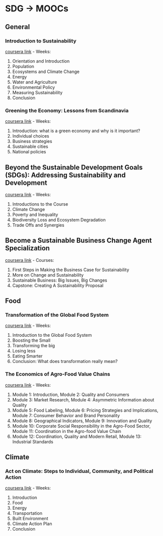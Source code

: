 # SDG -> MOOCs

## General
### Introduction to Sustainability
[coursera link](https://www.coursera.org/learn/sustainability) - Weeks:
1. Orientation and Introduction
2. Population
3. Ecosystems and Climate Change
4. Energy
5. Water and Agriculture
6. Environmental Policy
7. Measuring Sustainability
8. Conclusion

### Greening the Economy: Lessons from Scandinavia
[coursera link](https://www.coursera.org/learn/greening-the-economy) - Weeks:
1. Introduction: what is a green economy and why is it important?
2. Individual choices
3. Business strategies
4. Sustainable cities
5. National policies

## Beyond the Sustainable Development Goals (SDGs): Addressing Sustainability and Development
[coursera link](https://www.coursera.org/learn/beyond-the-sustainable-development-goals-addressing-sustainability-and-development) - Weeks:
1. Introductions to the Course
2. Climate Change
3. Poverty and Inequality
4. Biodiversity Loss and Ecosystem Degradation
5. Trade Offs and Synergies

## Become a Sustainable Business Change Agent Specialization
[coursera link](https://www.coursera.org/specializations/sustainable-business-change-agent) - Courses:
1. First Steps in Making the Business Case for Sustainability
2. More on Change and Sustainability
3. Sustainable Business: Big Issues, Big Changes
4. Capstone: Creating A Sustainability Proposal

## Food
### Transformation of the Global Food System
[coursera link](https://www.coursera.org/learn/transformation-global-food-system) - Weeks:
1. Introduction to the Global Food System
2. Boosting the Small
3. Transforming the big
4. Losing less
5. Eating Smarter
6. Conclusion: What does transformation really mean?

### The Economics of Agro-Food Value Chains
[coursera link](https://www.coursera.org/learn/valuechains) - Weeks:
1. Module 1: Introduction, Module 2: Quality and Consumers
2. Module 3: Market Research, Module 4: Asymmetric Information about Quality
3. Module 5: Food Labeling, Module 6: Pricing Strategies and Implications, Module 7: Consumer Behavior and Brand Personality
4. Module 8: Geographical Indicators, Module 9: Innovation and Quality 
5. Module 10: Corporate Social Responsibility in the Agro-Food Sector, Module 11: Coordination in the Agro-food Value Chain
6. Module 12: Coordination, Quality and Modern Retail, Module 13: Industrial Standards 

## Climate
### Act on Climate: Steps to Individual, Community, and Political Action
[coursera link](https://www.coursera.org/learn/act-on-climate) - Weeks:
1. Introduction
2. Food
3. Energy
4. Transportation
5. Built Environment
6. Climate Action Plan
7. Conclusion

